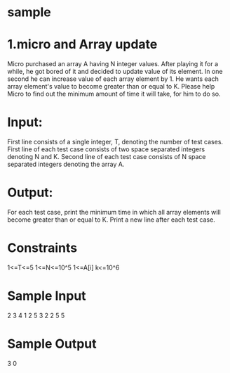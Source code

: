 # sample
# 1.micro and Array update
Micro purchased an array A having N integer values. After playing it for a while, he got bored of it and decided to update value of its element. In one second he can increase value of each array element by 1. He wants each array element's value to become greater than or equal to K. Please help Micro to find out the minimum amount of time it will take, for him to do so. 

# Input:

First line consists of a single integer, T, denoting the number of test cases. First line of each test case consists of two space separated integers denoting N and K. Second line of each test case consists of N space separated integers denoting the array A.  
# Output: 
For each test case, print the minimum time in which all array elements will become greater than or equal to K. Print a new line after each test case.

# Constraints
1<=T<=5
1<=N<=10^5
1<=A[i]
k<=10^6

# Sample Input 
  2
  3 4 
  1 2 5
  3 2 
  2 5 5
  
# Sample Output
  3
  0

